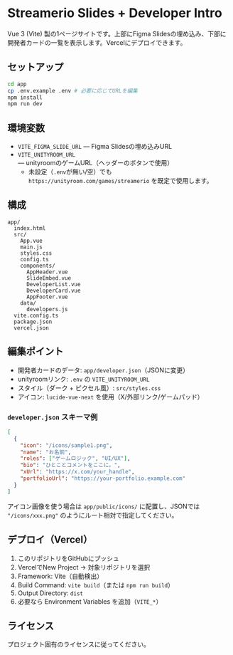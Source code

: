 # Streamerio Slides + Developer Intro

Vue 3 (Vite) 製の1ページサイトです。上部にFigma Slidesの埋め込み、下部に開発者カードの一覧を表示します。Vercelにデプロイできます。

## セットアップ

```bash
cd app
cp .env.example .env # 必要に応じてURLを編集
npm install
npm run dev
```

## 環境変数

- `VITE_FIGMA_SLIDE_URL` — Figma Slidesの埋め込みURL
- `VITE_UNITYROOM_URL` — unityroomのゲームURL（ヘッダーのボタンで使用）
  - 未設定（`.env`が無い/空）でも `https://unityroom.com/games/streamerio` を既定で使用します。

## 構成

```
app/
  index.html
  src/
    App.vue
    main.js
    styles.css
    config.ts
    components/
      AppHeader.vue
      SlideEmbed.vue
      DeveloperList.vue
      DeveloperCard.vue
      AppFooter.vue
    data/
      developers.js
  vite.config.ts
  package.json
  vercel.json
```

## 編集ポイント

- 開発者カードのデータ: `app/developer.json`（JSONに変更）
- unityroomリンク: `.env` の `VITE_UNITYROOM_URL`
- スタイル（ダーク + ピクセル風）: `src/styles.css`
- アイコン: `lucide-vue-next` を使用（X/外部リンク/ゲームパッド）

### `developer.json` スキーマ例

```json
[
  {
    "icon": "/icons/sample1.png",
    "name": "お名前",
    "roles": ["ゲームロジック", "UI/UX"],
    "bio": "ひとことコメントをここに。",
    "xUrl": "https://x.com/your_handle",
    "portfolioUrl": "https://your-portfolio.example.com"
  }
]
```

アイコン画像を使う場合は `app/public/icons/` に配置し、JSONでは `"/icons/xxx.png"` のようにルート相対で指定してください。

## デプロイ（Vercel）

1. このリポジトリをGitHubにプッシュ
2. VercelでNew Project → 対象リポジトリを選択
3. Framework: Vite（自動検出）
4. Build Command: `vite build`（または `npm run build`）
5. Output Directory: `dist`
6. 必要なら Environment Variables を追加（`VITE_*`）

## ライセンス

プロジェクト固有のライセンスに従ってください。

